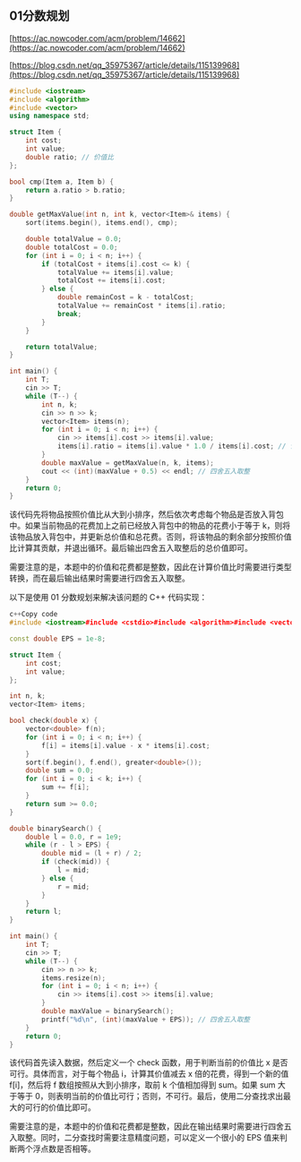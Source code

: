 ## 01分数规划

[https://ac.nowcoder.com/acm/problem/14662](https://ac.nowcoder.com/acm/problem/14662)

[https://blog.csdn.net/qq_35975367/article/details/115139968](https://blog.csdn.net/qq_35975367/article/details/115139968)

```cpp
#include <iostream>
#include <algorithm>
#include <vector>
using namespace std;

struct Item {
    int cost;
    int value;
    double ratio; // 价值比
};

bool cmp(Item a, Item b) {
    return a.ratio > b.ratio;
}

double getMaxValue(int n, int k, vector<Item>& items) {
    sort(items.begin(), items.end(), cmp);

    double totalValue = 0.0;
    double totalCost = 0.0;
    for (int i = 0; i < n; i++) {
        if (totalCost + items[i].cost <= k) {
            totalValue += items[i].value;
            totalCost += items[i].cost;
        } else {
            double remainCost = k - totalCost;
            totalValue += remainCost * items[i].ratio;
            break;
        }
    }

    return totalValue;
}

int main() {
    int T;
    cin >> T;
    while (T--) {
        int n, k;
        cin >> n >> k;
        vector<Item> items(n);
        for (int i = 0; i < n; i++) {
            cin >> items[i].cost >> items[i].value;
            items[i].ratio = items[i].value * 1.0 / items[i].cost; // 计算价值比
        }
        double maxValue = getMaxValue(n, k, items);
        cout << (int)(maxValue + 0.5) << endl; // 四舍五入取整
    }
    return 0;
}
```

该代码先将物品按照价值比从大到小排序，然后依次考虑每个物品是否放入背包中。如果当前物品的花费加上之前已经放入背包中的物品的花费小于等于 k，则将该物品放入背包中，并更新总价值和总花费。否则，将该物品的剩余部分按照价值比计算其贡献，并退出循环。最后输出四舍五入取整后的总价值即可。

需要注意的是，本题中的价值和花费都是整数，因此在计算价值比时需要进行类型转换，而在最后输出结果时需要进行四舍五入取整。

以下是使用 01 分数规划来解决该问题的 C++ 代码实现：

```cpp
c++Copy code
#include <iostream>#include <cstdio>#include <algorithm>#include <vector>using namespace std;

const double EPS = 1e-8;

struct Item {
    int cost;
    int value;
};

int n, k;
vector<Item> items;

bool check(double x) {
    vector<double> f(n);
    for (int i = 0; i < n; i++) {
        f[i] = items[i].value - x * items[i].cost;
    }
    sort(f.begin(), f.end(), greater<double>());
    double sum = 0.0;
    for (int i = 0; i < k; i++) {
        sum += f[i];
    }
    return sum >= 0.0;
}

double binarySearch() {
    double l = 0.0, r = 1e9;
    while (r - l > EPS) {
        double mid = (l + r) / 2;
        if (check(mid)) {
            l = mid;
        } else {
            r = mid;
        }
    }
    return l;
}

int main() {
    int T;
    cin >> T;
    while (T--) {
        cin >> n >> k;
        items.resize(n);
        for (int i = 0; i < n; i++) {
            cin >> items[i].cost >> items[i].value;
        }
        double maxValue = binarySearch();
        printf("%d\n", (int)(maxValue + EPS)); // 四舍五入取整
    }
    return 0;
}

```

该代码首先读入数据，然后定义一个 check 函数，用于判断当前的价值比 x 是否可行。具体而言，对于每个物品 i，计算其价值减去 x 倍的花费，得到一个新的值 f[i]，然后将 f 数组按照从大到小排序，取前 k 个值相加得到 sum。如果 sum 大于等于 0，则表明当前的价值比可行；否则，不可行。最后，使用二分查找求出最大的可行的价值比即可。

需要注意的是，本题中的价值和花费都是整数，因此在输出结果时需要进行四舍五入取整。同时，二分查找时需要注意精度问题，可以定义一个很小的 EPS 值来判断两个浮点数是否相等。